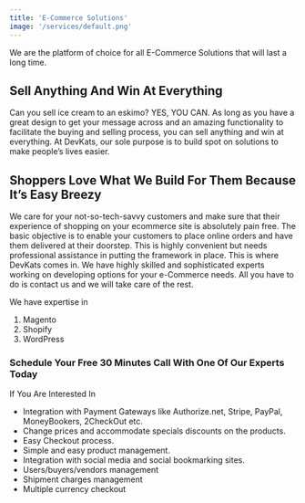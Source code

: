 ```yaml
---
title: 'E-Commerce Solutions'
image: '/services/default.png'
---
```


We are the platform of choice for all E-Commerce Solutions that will last a long time.

## Sell Anything And Win At Everything

Can you sell ice cream to an eskimo? YES, YOU CAN. As long as you have a great design to get your message across and an amazing functionality to facilitate the buying and selling process, you can sell anything and win at everything. At DevKats, our sole purpose is to build spot on solutions to make people’s lives easier.

## Shoppers Love What We Build For Them Because It’s Easy Breezy

We care for your not-so-tech-savvy customers and make sure that their experience of shopping on your ecommerce site is absolutely pain free. The basic objective is to enable your customers to place online orders and have them delivered at their doorstep. This is highly convenient but needs professional assistance in putting the framework in place. This is where DevKats comes in. We have highly skilled and sophisticated experts working on developing options for your e-Commerce needs. All you have to do is contact us and we will take care of the rest.

We have expertise in 
1. Magento
2. Shopify
3. WordPress

### Schedule Your Free 30 Minutes Call With One Of Our Experts Today

If You Are Interested In

- Integration with Payment Gateways like Authorize.net, Stripe, PayPal, MoneyBookers, 2CheckOut etc.
- Change prices and accommodate specials discounts on the products.
- Easy Checkout process.
- Simple and easy product management.
- Integration with social media and social bookmarking sites.
- Users/buyers/vendors management
- Shipment charges management
- Multiple currency checkout
